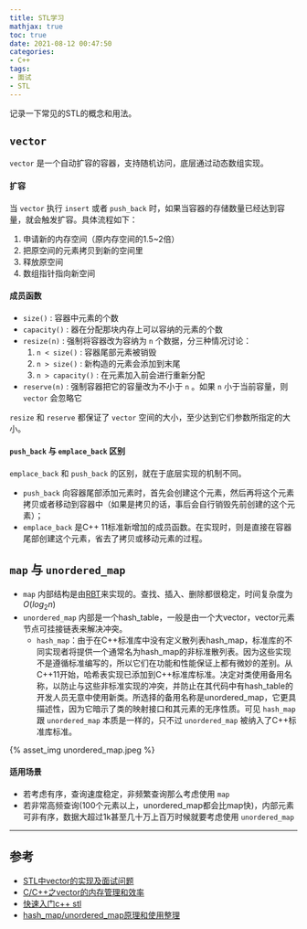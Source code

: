 ```yaml
---
title: STL学习
mathjax: true
toc: true
date: 2021-08-12 00:47:50
categories:
- C++
tags:
- 面试
- STL
---
```

记录一下常见的STL的概念和用法。

<!--more-->

## `vector`

`vector` 是一个自动扩容的容器，支持随机访问，底层通过动态数组实现。

#### 扩容
当 `vector` 执行 `insert` 或者 `push_back` 时，如果当容器的存储数量已经达到容量，就会触发扩容。具体流程如下：
1. 申请新的内存空间（原内存空间的1.5~2倍）
2. 把原空间的元素拷贝到新的空间里
3. 释放原空间
4. 数组指针指向新空间

#### 成员函数
- `size()` : 容器中元素的个数
- `capacity()` : 器在分配那块内存上可以容纳的元素的个数
- `resize(n)` : 强制将容器改为容纳为 `n` 个数据，分三种情况讨论：
    1. `n < size()` : 容器尾部元素被销毁
    2. `n > size()` : 新构造的元素会添加到末尾
    3. `n > capacity()` : 在元素加入前会进行重新分配
- `reserve(n)` : 强制容器把它的容量改为不小于 `n` 。如果 `n` 小于当前容量，则 `vector` 会忽略它

`resize` 和 `reserve` 都保证了 `vector` 空间的大小，至少达到它们参数所指定的大小。

#### `push_back` 与 `emplace_back` 区别

`emplace_back` 和 `push_back` 的区别，就在于底层实现的机制不同。

- `push_back` 向容器尾部添加元素时，首先会创建这个元素，然后再将这个元素拷贝或者移动到容器中（如果是拷贝的话，事后会自行销毁先前创建的这个元素）；
- `emplace_back` 是C++ 11标准新增加的成员函数。在实现时，则是直接在容器尾部创建这个元素，省去了拷贝或移动元素的过程。


## `map` 与 `unordered_map`
- `map` 内部结构是由[RBT](https://transformerswsz.github.io/2021/08/23/BST%20&%20AVL%20&%20RBT/)来实现的。查找、插入、删除都很稳定，时间复杂度为 $O(log_2 n)$
- `unordered_map` 内部是一个hash_table，一般是由一个大vector，vector元素节点可挂接链表来解决冲突。
    - `hash_map`：由于在C++标准库中没有定义散列表hash_map，标准库的不同实现者将提供一个通常名为hash_map的非标准散列表。因为这些实现不是遵循标准编写的，所以它们在功能和性能保证上都有微妙的差别。从C++11开始，哈希表实现已添加到C++标准库标准。决定对类使用备用名称，以防止与这些非标准实现的冲突，并防止在其代码中有hash_table的开发人员无意中使用新类。所选择的备用名称是unordered_map，它更具描述性，因为它暗示了类的映射接口和其元素的无序性质。可见 `hash_map` 跟 `unordered_map` 本质是一样的，只不过 `unordered_map` 被纳入了C++标准库标准。

{% asset_img unordered_map.jpeg %}

#### 适用场景
- 若考虑有序，查询速度稳定，非频繁查询那么考虑使用 `map`
- 若非常高频查询(100个元素以上，unordered_map都会比map快)，内部元素可非有序，数据大超过1k甚至几十万上百万时候就要考虑使用 `unordered_map`

___
## 参考
- [STL中vector的实现及面试问题](https://blog.csdn.net/Payshent/article/details/73835795?utm_medium=distribute.pc_relevant_t0.none-task-blog-2%7Edefault%7EBlogCommendFromMachineLearnPai2%7Edefault-1.base&depth_1-utm_source=distribute.pc_relevant_t0.none-task-blog-2%7Edefault%7EBlogCommendFromMachineLearnPai2%7Edefault-1.base)
- [C/C++之vector的内存管理和效率](https://blog.csdn.net/xx18030637774/article/details/82780878)
- [快速入门c++ stl](http://c.biancheng.net/view/vip_7721.html)
- [hash_map/unordered_map原理和使用整理](https://blog.csdn.net/qq_30392565/article/details/51835770)